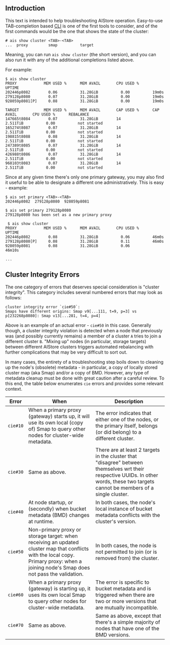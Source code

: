 ## Introduction

This text is intended to help troubleshooting AIStore operation. Easy-to-use TAB-completion based [CLI](../cmd/cli/README.md) is one of the first tools to consider, and of the first commands would be the one that shows the state of the cluster:

```console
# ais show cluster <TAB>-<TAB>
...  proxy         smap          target
```

Meaning, you can run `ais show cluster` (the short version), and you can also run it with any of the additional completions listed above.

For example:

```console
$ ais show cluster
PROXY            MEM USED %      MEM AVAIL       CPU USED %      UPTIME
202446p8082        0.06          31.28GiB          0.00          19m0s
279128p8080        0.07          31.28GiB          0.00          19m0s
928059p8081[P]     0.08          31.28GiB          0.00          19m0s

TARGET           MEM USED %      MEM AVAIL       CAP USED %      CAP AVAIL       CPU USED %      REBALANCE
147665t8084        0.07          31.28GiB        14              2.511TiB          0.00          not started
165274t8087        0.07          31.28GiB        14              2.511TiB          0.00          not started
198815t8088        0.08          31.28GiB        14              2.511TiB          0.00          not started
247389t8085        0.07          31.28GiB        14              2.511TiB          0.00          not started
426988t8086        0.07          31.28GiB        14              2.511TiB          0.00          not started
968103t8083        0.07          31.28GiB        14              2.511TiB          0.00          not started
```

Since at any given time there's only one primary gateway, you may also find it useful to be able to designate a different one administratively. This is easy - example:

```console
$ ais set primary <TAB>-<TAB>
202446p8082  279128p8080  928059p8081

$ ais set primary 279128p8080
279128p8080 has been set as a new primary proxy

 $ ais show cluster
PROXY            MEM USED %      MEM AVAIL       CPU USED %      UPTIME
202446p8082        0.08          31.28GiB          0.06          46m0s
279128p8080[P]     0.08          31.28GiB          0.11          46m0s
928059p8081        0.08          31.28GiB          0.06          46m10s

...
```

## Cluster Integrity Errors

The one category of errors that deserves special consideration is "cluster integrity". This category includes several numbered errors that may look as follows:

```
cluster integrity error `cie#50`:
Smaps have different origins: Smap v9[...111, t=9, p=3] vs p[232268p8080]: Smap v13[...281, t=4, p=4]
```

Above is an example of an actual error - `cie#50` in this case. Generally though, a cluster integrity violation is detected when a node that previously was (and possibly currently remains) a member of a cluster `A` tries to join a different cluster `B`. "Mixing up" nodes (in particular, storage targets) between different AIStore clusters triggers automated rebalancing with further complications that may be very difficult to sort out.

In many cases, the entirety of a troubleshooting step boils down to cleaning up the node's (obsolete) metadata - in particular, a copy of locally stored cluster map (aka Smap) and/or a copy of BMD. However, any type of metadata cleanup must be done with great caution after a careful review. To this end, the table below enumerates `cie` errors and provides some relevant context.

| Error | When | Description |
|--- | --- | --- |
| `cie#10` | When a primary proxy (gateway) starts up, it will use its own local (copy of) Smap to query other nodes for cluster-wide metadata. | The error indicates that either one of the nodes, or the primary itself, belongs (or did belong) to a different cluster. |
| `cie#30` | Same as above. | There are at least 2 targets in the cluster that "disagree" between themselves wrt their respective UUIDs. In other words, these two targets cannot be members of a single cluster. |
| `cie#40` | At node startup, or (secondly) when bucket metadata (BMD) changes at runtime. | In both cases, the node's local instance of bucket metadata conflicts with the cluster's version. |
| `cie#50` | Non-primary proxy or storage target: when receiving an updated cluster map that conflicts with the local copy. Primary proxy: when a joining node's Smap does not pass the validation. | In both cases, the node is not permitted to join (or is removed from) the cluster. |
| `cie#60` | When a primary proxy (gateway) is starting up, it uses its own local Smap to query other nodes for cluster-wide metadata. | The error is specific to bucket metadata and is triggered when there are two or more versions that are mutually incompatible. |
| `cie#70` | Same as above. | Same as above, except that there's a simple majority of nodes that have one of the BMD versions. |
